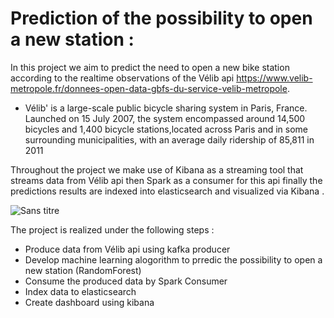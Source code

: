 # Prediction of the possibility to open a new station :

In this project we aim to predict the need to open a new bike station 
according to the realtime observations of the Vélib api https://www.velib-metropole.fr/donnees-open-data-gbfs-du-service-velib-metropole.

- Vélib' is a large-scale public bicycle sharing system in Paris, France. Launched on 15 July 2007, the system encompassed around 14,500 bicycles and
1,400 bicycle stations,located across Paris and in some surrounding municipalities, with an average daily ridership of 85,811 in 2011

Throughout the project we make use of Kibana as a streaming tool that streams data from Vélib api then Spark as a consumer for this api 
finally the predictions results are indexed into elasticsearch and visualized via Kibana .

![Sans titre](https://user-images.githubusercontent.com/75638904/148834277-672a5ee9-79c7-498b-b67e-e81484371b77.png)

The project is realized under the following steps : 
- Produce data from Vélib api using kafka producer 
- Develop machine learning alogorithm to prredic the possibility to open a new station (RandomForest)
- Consume the produced data by Spark Consumer 
- Index data to elasticsearch 
- Create dashboard using kibana 
